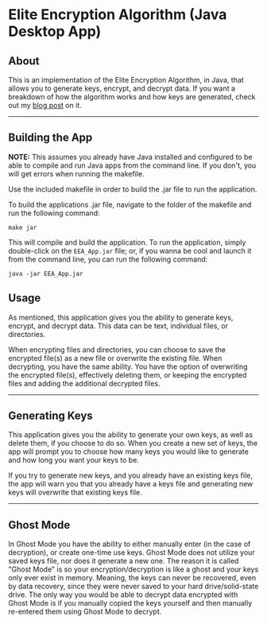 # Elite Encryption Algorithm (Java Desktop App)
About
--------
This is an implementation of the Elite Encryption Algorithm, in Java, that allows
you to generate keys, encrypt, and decrypt data. If you want a breakdown of how 
the algorithm works and how keys are generated, check out my 
[blog post](https://chiefwithcolorfulshoes.com/blog/Elite_Encryption_Algorithm/) 
on it.
_______________
Building the App
--------
**NOTE:** This assumes you already have Java installed and configured to be able to 
compile and run Java apps from the command line. If you don't, you will get errors
when running the makefile.

Use the included makefile in order to build the .jar file to run the application.

To build the applications .jar file, navigate to the folder of the makefile and
run the following command:
```
make jar
```
This will compile and build the application. To run the application, simply 
double-click on the ```EEA_App.jar``` file; or, if you wanna be cool and launch it 
from the command line, you can run the following command:
```
java -jar EEA_App.jar
```

Usage
-------
As mentioned, this application gives you the ability to generate keys, encrypt, and
decrypt data. This data can be text, individual files, or directories. 

When encrypting files and directories, you can choose to save the encrypted file(s)
as a new file or overwrite the existing file.  When decrypting,
you have the same ability. You have the option of overwriting the encrypted file(s),
effectively deleting them, or keeping the encrypted files and adding the additional 
decrypted files.
_________

Generating Keys
-------
This application gives you the ability to generate your own keys, as well as delete
them, if you choose to do so. When you create a new set of keys, the app will 
prompt you to choose how many keys you would like to generate and how long you want
your keys to be.

If you try to generate new keys, and you already have an existing keys file, the app
will warn you that you already have a keys file and generating new keys will 
overwrite that existing keys file.
______

Ghost Mode
------------
In Ghost Mode you have the ability to either manually enter (in the case of
decryption), or create one-time use keys. Ghost Mode does not utilize your saved
keys file, nor does it generate a new one. The reason it is called "Ghost Mode" is
so your encryption/decryption is like a ghost and your keys only ever exist in 
memory. Meaning, the keys can never be recovered, even by data recovery, since they 
were never saved to your hard drive/solid-state drive. The only way you would be 
able to decrypt data encrypted with Ghost Mode is if you manually copied the keys 
yourself and then manually re-entered them using Ghost Mode to decrypt.
